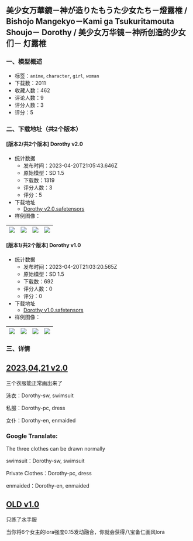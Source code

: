 ## 美少女万華鏡－神が造りたもうた少女たち－燈露椎 / Bishojo Mangekyo－Kami ga Tsukuritamouta Shoujo－ Dorothy / 美少女万华镜－神所创造的少女们－ 灯露椎
### 一、模型概述

- 标签：`anime`, `character`, `girl`, `woman`
- 下载数：2011
- 收藏人数：462
- 评论人数：9
- 评分人数：3
- 评分：5

### 二、下载地址（共2个版本）

#### [版本2/共2个版本] Dorothy v2.0

- 统计数据
  - 发布时间：2023-04-20T21:05:43.646Z
  - 原始模型：SD 1.5
  - 下载数：1319
  - 评分人数：3
  - 评分：5
- 下载地址
  - [Dorothy v2.0.safetensors](https://civitai.com/api/download/models/51026)
- 样例图像：

| <img src="https://image.civitai.com/xG1nkqKTMzGDvpLrqFT7WA/11b1f2f8-bd99-49b9-e1e1-4feaddf86c00/width=450/549183.jpeg" /> | <img src="https://image.civitai.com/xG1nkqKTMzGDvpLrqFT7WA/4dc1e386-249d-42aa-0f79-b5d0148f3800/width=450/549190.jpeg" /> | <img src="https://image.civitai.com/xG1nkqKTMzGDvpLrqFT7WA/0fabd051-8753-49e2-9075-7198690d1f00/width=450/549188.jpeg" /> | <img src="https://image.civitai.com/xG1nkqKTMzGDvpLrqFT7WA/77554619-0a42-4c2a-f9ff-10668c51bc00/width=450/549185.jpeg" /> |
| ---- | ---- | ---- | ---- |

#### [版本1/共2个版本] Dorothy v1.0

- 统计数据
  - 发布时间：2023-04-20T21:03:20.565Z
  - 原始模型：SD 1.5
  - 下载数：692
  - 评分人数：0
  - 评分：0
- 下载地址
  - [Dorothy v1.0.safetensors](https://civitai.com/api/download/models/28409)
- 样例图像：

| <img src="https://image.civitai.com/xG1nkqKTMzGDvpLrqFT7WA/63bbb3a5-2d3f-4adb-5533-d555d72b3e00/width=450/319873.jpeg" /> | <img src="https://image.civitai.com/xG1nkqKTMzGDvpLrqFT7WA/b83f001a-6977-4739-831f-842fc87b7000/width=450/319880.jpeg" /> | <img src="https://image.civitai.com/xG1nkqKTMzGDvpLrqFT7WA/5b4c363e-4109-427a-4ff8-6f897d4fac00/width=450/319879.jpeg" /> | <img src="https://image.civitai.com/xG1nkqKTMzGDvpLrqFT7WA/a17c32cc-b6c4-496d-df15-0241e9375a00/width=450/319878.jpeg" /> |
| ---- | ---- | ---- | ---- |


### 三、详情
<h2><strong><u>2023,04,21 v2.0</u></strong></h2><p>三个衣服能正常画出来了</p><p>泳衣：Dorothy-sw, swimsuit</p><p>私服：Dorothy-pc, dress</p><p>女仆：Dorothy-en, enmaided</p><p></p><h3>Google Translate:</h3><p>The three clothes can be drawn normally</p><p>swimsuit：Dorothy-sw, swimsuit</p><p>Private Clothes：Dorothy-pc, dress</p><p>enmaided：Dorothy-en, enmaided</p><p></p><h2><strong><u>OLD v1.0</u></strong></h2><p>只练了水手服</p><p></p><p>当你将6个女主的lora强度0.15发动融合，你就会获得八宝备仁画风lora</p>
